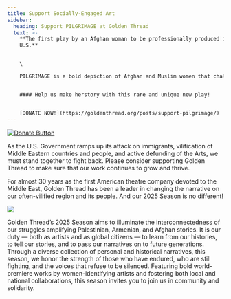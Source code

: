 ```yaml
---
title: Support Socially-Engaged Art
sidebar:
  heading: Support PILGRIMAGE at Golden Thread
  text: >-
    **The first play by an Afghan woman to be professionally produced in the
    U.S.** 


    \

    PILGRIMAGE is a bold depiction of Afghan and Muslim women that challenges the stereotypes about them that pervade U.S. culture. A moving and often funny family drama, PILGRIMAGE focuses on five vibrant, funny, and flawed women who defy the clichés.


    #### Help us make herstory with this rare and unique new play!


    [D﻿ONATE NOW!](https://goldenthread.org/posts/support-pilgrimage/)
---
```

[![Donate Button](/img/archive/2015/03/Donate-Button-400.jpg)](https://goldenthread.my.salesforce-sites.com/donate/?dfId=a0n3Z00000tn4RsQAI)

As the U.S. Government ramps up its attack on immigrants, vilification of Middle Eastern countries and people, and active defunding of the Arts, we must stand together to fight back. Please consider supporting Golden Thread to make sure that our work continues to grow and thrive.

For almost 30 years as the first American theatre company devoted to the Middle East, Golden Thread has been a leader in changing the narrative on our often-vilified region and its people. And our 2025 Season is no different!

![](https://ucarecdn.com/317a08e0-de59-494a-84b9-b023ddd14b2f/)

Golden Thread’s 2025 Season aims to illuminate the interconnectedness of our struggles amplifying Palestinian, Armenian, and Afghan stories. It is our duty — both as artists and as global citizens — to learn from our histories, to tell our stories, and to pass our narratives on to future generations. Through a diverse collection of personal and historical narratives, this season, we honor the strength of those who have endured, who are still fighting, and the voices that refuse to be silenced. Featuring bold world-premiere works by women-identifying artists and fostering both local and national collaborations, this season invites you to join us in community and solidarity.